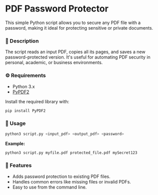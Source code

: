 # PDF Password Protector

This simple Python script allows you to secure any PDF file with a password, making it ideal for protecting sensitive or private documents.

### 📄 Description

The script reads an input PDF, copies all its pages, and saves a new password-protected version. It's useful for automating PDF security in personal, academic, or business environments.

### ⚙️ Requirements

* Python 3.x
* [PyPDF2](https://pypi.org/project/PyPDF2/)

Install the required library with:

```bash
pip install PyPDF2
```

### 🚀 Usage

```bash
python3 script.py <input_pdf> <output_pdf> <password>
```

**Example:**

```bash
python3 script.py myfile.pdf protected_file.pdf mySecret123
```

### 📌 Features

* Adds password protection to existing PDF files.
* Handles common errors like missing files or invalid PDFs.
* Easy to use from the command line.

